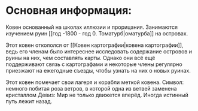 # Основная информация:
Ковен основанный на школах иллюзии и прорицания. Занимаются изучением руин [[год -1800 - год 0. Томатурб|оматурба]] на островах.

Этот ковен откололся от [[Ковен картографии|ковена картографии]], ведь его членам было интереснее исследовать содержание островов и руины на них, чем составлять карты.
Однако они всё ещё поддерживают связь с картографами и некоторые члены регулярно приезжают на ежегодные съезды, чтобы узнать на них о новых руинах.

Этот ковен помечает свои лагеря и корабли меткой ковена.
Символ: немного побитая роза ветров, в которой одна из ветвей заменена кристаллом
Девиз: Мир не только движется вперёд. Иногда истинный путь лежит назад.